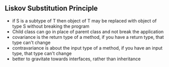 ## Liskov Substitution Principle

- if S is a subtype of T then object of T may be replaced with object of type S without breaking the program
- Child class can go in place of parent class and not break the application
- covariance is the return type of a method, if you have a return type, that type can't change
- contravariance is about the input type of a method, if you have an input type, that type can't change
- better to gravitate towards interfaces, rather than inheritance